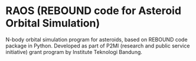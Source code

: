 # RAOS (REBOUND code for Asteroid Orbital Simulation)
N-body orbital simulation program for asteroids, based on REBOUND code package in Python. Developed as part of P2MI (research and public service initiative) grant program by Institute Teknologi Bandung.
